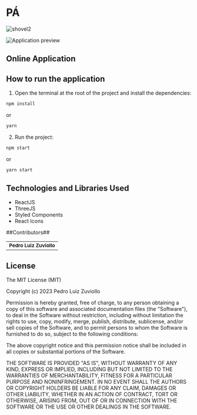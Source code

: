 # PÁ #


![shovel2](https://github.com/preduouh/graphc/assets/58116134/adcf8dda-5d44-4486-a338-254ab41d47b3)


<img src="./docs/preview-gif.gif" alt="Application preview">

##  Online Application ##



##  How to run the application ##

1. Open the terminal at the root of the project and install the dependencies:
```bash
npm install
```
or
```bash
yarn
```

2. Run the project:
```bash
npm start
```
or
```bash
yarn start
```

## Technologies and Libraries Used

* ReactJS
* ThreeJS
* Styled Components
* React Icons

##Contributors##

<table>
  <tr>
    <td align="center">
        <sub>
          <b>Pedro Luiz Zuviollo</b>
        </sub>
      </a>
    </td>
  </tr>
</table>

## ‍License ##
The MIT License (MIT)

Copyright (c) 2023 Pedro Luiz Zuviollo

Permission is hereby granted, free of charge, to any person obtaining a copy of this software and associated documentation files (the "Software"), to deal in the Software without restriction, including without limitation the rights to use, copy, modify, merge, publish, distribute, sublicense, and/or sell copies of the Software, and to permit persons to whom the Software is furnished to do so, subject to the following conditions:

The above copyright notice and this permission notice shall be included in all copies or substantial portions of the Software.

THE SOFTWARE IS PROVIDED "AS IS", WITHOUT WARRANTY OF ANY KIND, EXPRESS OR IMPLIED, INCLUDING BUT NOT LIMITED TO THE WARRANTIES OF MERCHANTABILITY, FITNESS FOR A PARTICULAR PURPOSE AND NONINFRINGEMENT. IN NO EVENT SHALL THE AUTHORS OR COPYRIGHT HOLDERS BE LIABLE FOR ANY CLAIM, DAMAGES OR OTHER LIABILITY, WHETHER IN AN ACTION OF CONTRACT, TORT OR OTHERWISE, ARISING FROM, OUT OF OR IN CONNECTION WITH THE SOFTWARE OR THE USE OR OTHER DEALINGS IN THE SOFTWARE.
